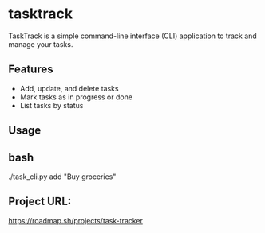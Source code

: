 # tasktrack
TaskTrack is a simple command-line interface (CLI) application to track and manage your tasks.

## Features

- Add, update, and delete tasks
- Mark tasks as in progress or done
- List tasks by status

## Usage

## bash
./task_cli.py add "Buy groceries"

## Project URL:
https://roadmap.sh/projects/task-tracker
